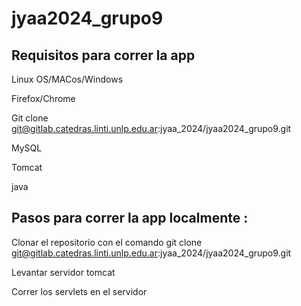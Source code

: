 # jyaa2024_grupo9



## Requisitos para correr la app


Linux OS/MACos/Windows

Firefox/Chrome

Git clone git@gitlab.catedras.linti.unlp.edu.ar:jyaa_2024/jyaa2024_grupo9.git

MySQL

Tomcat 

java 

## Pasos para correr la app localmente :

Clonar el repositorio con el comando git clone git@gitlab.catedras.linti.unlp.edu.ar:jyaa_2024/jyaa2024_grupo9.git

Levantar servidor tomcat 

Correr los servlets en el servidor 






